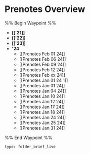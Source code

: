 # Prenotes Overview
%% Begin Waypoint %%
- **[['21]]**
- **[['22]]**
- **[['23]]**
- **'24**
	- [[Prenotes Feb 01 24]]
	- [[Prenotes Feb 06 24]]
	- [[Prenotes Feb 09 24]]
	- [[Prenotes Feb 12 24]]
	- [[Prenotes Feb xx 24]]
	- [[Prenotes Jan 01 24 1]]
	- [[Prenotes Jan 01 24]]
	- [[Prenotes Jan 04 24]]
	- [[Prenotes Jan 10 24]]
	- [[Prenotes Jan 12 24]]
	- [[Prenotes Jan 17 24]]
	- [[Prenotes Jan 18 24]]
	- [[Prenotes Jan 24 24]]
	- [[Prenotes Jan 25 24]]
	- [[Prenotes Jan 31 24]]

%% End Waypoint %%

```ccard
type: folder_brief_live
```
 
